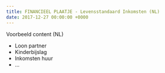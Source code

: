 ```yaml
---
title: FINANCIEEL PLAATJE - Levensstandaard Inkomsten (NL)
date: 2017-12-27 00:00:00 +0000
---
```

Voorbeeld content (NL)

* Loon partner
* Kinderbijslag
* Inkomsten huur
* ...